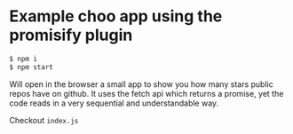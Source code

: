 # Example choo app using the promisify plugin

```sh
$ npm i
$ npm start
```

Will open in the browser a small app to show you how many stars public
repos have on github. It uses the fetch api which returns a promise, yet
the code reads in a very sequential and understandable way.

Checkout `index.js`
